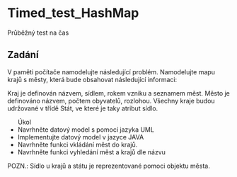 # Timed_test_HashMap
Průběžný test na čas

<h2>Zadání</h2>
<p>V paměti počítače namodelujte následující problém. Namodelujte mapu
krajů s městy, která bude obsahovat následující informaci:</p>
<p>Kraj je definován názvem, sídlem, rokem vzniku a seznamem měst.
Město je definováno názvem, počtem obyvatelů, rozlohou. Všechny
kraje budou udržované v třídě Stát, ve které je taky atribut sídlo.</p>
<ul>Úkol
<li>Navrhněte datový model s pomocí jazyka UML</li>
<li>Implementujte datový model v jazyce JAVA</li>
<li>Navrhněte funkci vkládání měst do krajů.</li>
<li>Navrhněte funkci vyhledání měst a krajů dle názvu</li>
</ul>
<p>POZN.: Sídlo u krajů a státu je reprezentované pomoci objektu města.</p>
